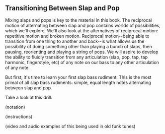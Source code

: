 ## Transitioning Between Slap and Pop

Mixing slaps and pops is key to the material in this book. The reciprocal motion of alternating between slap and pop contains worlds of possibilities, which we'll explore. We'll also look at the alternatives of reciprocal motion: repetitive motion and broken motion. Reciprocal motion--being able to transition from one thing to another and back--is what allows us the possibility of doing something other than playing a bunch of slaps, then pausing, reorienting and playing a string of pops. We will aspire to develop the ability to fluidly transition from any articulation \(slap, pop, tap, tap harmonic, fingerstyle, etc\) of any note on our bass to any other articulation of any note.

But first, it's time to learn your first slap bass rudiment. This is the most primal of all slap bass rudiments: simple, equal length notes alternating between slap and pop.

Take a look at this drill:

\(notation\)

\(instructions\)

\(video and audio examples of this being used in old funk tunes\)

